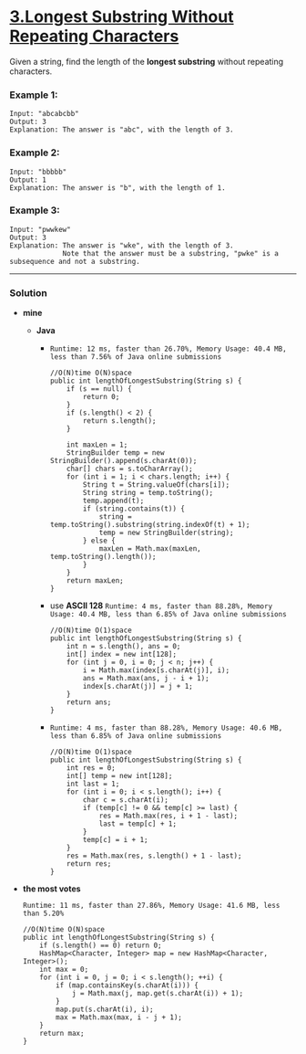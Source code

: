 # [3.Longest Substring Without Repeating Characters](https://leetcode.com/problems/longest-substring-without-repeating-characters/)

Given a string, find the length of the **longest substring** without repeating characters.

### Example 1:
```
Input: "abcabcbb"
Output: 3 
Explanation: The answer is "abc", with the length of 3. 
```

### Example 2:
```
Input: "bbbbb"
Output: 1
Explanation: The answer is "b", with the length of 1.
```

### Example 3:
```
Input: "pwwkew"
Output: 3
Explanation: The answer is "wke", with the length of 3. 
             Note that the answer must be a substring, "pwke" is a subsequence and not a substring.
```     

---
                 
### Solution
* **mine**
  * **Java** 
    * `Runtime: 12 ms, faster than 26.70%, Memory Usage: 40.4 MB, less than 7.56% of Java online submissions`
      ```
      //O(N)time O(N)space
      public int lengthOfLongestSubstring(String s) {
          if (s == null) {
              return 0;
          }
          if (s.length() < 2) {
              return s.length();
          }

          int maxLen = 1;
          StringBuilder temp = new StringBuilder().append(s.charAt(0));
          char[] chars = s.toCharArray();
          for (int i = 1; i < chars.length; i++) {
              String t = String.valueOf(chars[i]);
              String string = temp.toString();
              temp.append(t);
              if (string.contains(t)) {
                  string = temp.toString().substring(string.indexOf(t) + 1);
                  temp = new StringBuilder(string);
              } else {
                  maxLen = Math.max(maxLen, temp.toString().length());
              }
          }
          return maxLen;
      }
      ```
  
    * use **ASCII 128**  `Runtime: 4 ms, faster than 88.28%, Memory Usage: 40.4 MB, less than 6.85% of Java online submissions`
      ```
      //O(N)time O(1)space
      public int lengthOfLongestSubstring(String s) {
          int n = s.length(), ans = 0;
          int[] index = new int[128];
          for (int j = 0, i = 0; j < n; j++) {
              i = Math.max(index[s.charAt(j)], i);
              ans = Math.max(ans, j - i + 1);
              index[s.charAt(j)] = j + 1;
          }
          return ans;
      }
      ```
      
    * `Runtime: 4 ms, faster than 88.28%, Memory Usage: 40.6 MB, less than 6.85% of Java online submissions`
      ```
      //O(N)time O(1)space
      public int lengthOfLongestSubstring(String s) {
          int res = 0;
          int[] temp = new int[128];
          int last = 1;
          for (int i = 0; i < s.length(); i++) {
              char c = s.charAt(i);
              if (temp[c] != 0 && temp[c] >= last) {
                  res = Math.max(res, i + 1 - last);
                  last = temp[c] + 1;
              }
              temp[c] = i + 1;
          }
          res = Math.max(res, s.length() + 1 - last);
          return res;
      }
      ```
  
* **the most votes** 
  
  `Runtime: 11 ms, faster than 27.86%, Memory Usage: 41.6 MB, less than 5.20% `
  ```
  //O(N)time O(N)space
  public int lengthOfLongestSubstring(String s) {
      if (s.length() == 0) return 0;
      HashMap<Character, Integer> map = new HashMap<Character, Integer>();
      int max = 0;
      for (int i = 0, j = 0; i < s.length(); ++i) {
          if (map.containsKey(s.charAt(i))) {
              j = Math.max(j, map.get(s.charAt(i)) + 1);
          }
          map.put(s.charAt(i), i);
          max = Math.max(max, i - j + 1);
      }
      return max;
  }
  ```

